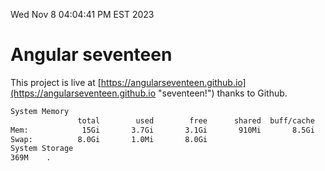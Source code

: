 Wed Nov  8 04:04:41 PM EST 2023

# Angular seventeen


This project is live at [https://angularseventeen.github.io](https://angularseventeen.github.io "seventeen!") thanks to Github.

```bash
System Memory
               total        used        free      shared  buff/cache   available
Mem:            15Gi       3.7Gi       3.1Gi       910Mi       8.5Gi        10Gi
Swap:          8.0Gi       1.0Mi       8.0Gi
System Storage
369M	.
